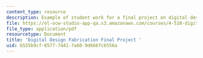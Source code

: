 ```yaml
---
content_type: resource
description: Example of student work for a final project on digital design fabrication.
file: https://ol-ocw-studio-app-qa.s3.amazonaws.com/courses/4-510-digital-design-fabrication-fall-2008/b555b9cf857774417a609d666fc6556a_final_example4.pdf
file_type: application/pdf
resourcetype: Document
title: 'Digital Design Fabrication Final Project '
uid: b555b9cf-8577-7441-7a60-9d666fc6556a
---
```

